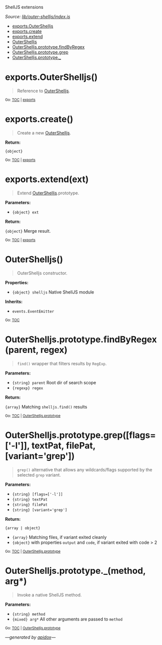 ShellJS extensions

_Source: [lib/outer-shelljs/index.js](../lib/outer-shelljs/index.js)_

<a name="tableofcontents"></a>

- <a name="toc_exportsoutershelljs"></a><a name="toc_exports"></a>[exports.OuterShelljs](#exportsoutershelljs)
- <a name="toc_exportscreate"></a>[exports.create](#exportscreate)
- <a name="toc_exportsextendext"></a>[exports.extend](#exportsextendext)
- <a name="toc_outershelljs"></a>[OuterShelljs](#outershelljs)
- <a name="toc_outershelljsprototypefindbyregexparent-regex"></a><a name="toc_outershelljsprototype"></a>[OuterShelljs.prototype.findByRegex](#outershelljsprototypefindbyregexparent-regex)
- <a name="toc_outershelljsprototypegrepflags-l-textpat-filepat-variantgrep"></a>[OuterShelljs.prototype.grep](#outershelljsprototypegrepflags-l-textpat-filepat-variantgrep)
- <a name="toc_outershelljsprototype_method-arg"></a>[OuterShelljs.prototype._](#outershelljsprototype_method-arg)

<a name="exports"></a>

# exports.OuterShelljs()

> Reference to [OuterShelljs](#outershelljs).

<sub>Go: [TOC](#tableofcontents) | [exports](#toc_exports)</sub>

# exports.create()

> Create a new [OuterShelljs](#outershelljs).

**Return:**

`{object}`

<sub>Go: [TOC](#tableofcontents) | [exports](#toc_exports)</sub>

# exports.extend(ext)

> Extend [OuterShelljs](#outershelljs).prototype.

**Parameters:**

- `{object} ext`

**Return:**

`{object}` Merge result.

<sub>Go: [TOC](#tableofcontents) | [exports](#toc_exports)</sub>

# OuterShelljs()

> OuterShelljs constructor.

**Properties:**

- `{object} shelljs` Native ShellJS module

**Inherits:**

- `events.EventEmitter`

<sub>Go: [TOC](#tableofcontents)</sub>

<a name="outershelljsprototype"></a>

# OuterShelljs.prototype.findByRegex(parent, regex)

> `find()` wrapper that filters results by `RegExp`.

**Parameters:**

- `{string} parent` Root dir of search scope
- `{regexp} regex`

**Return:**

`{array}` Matching `shelljs.find()` results

<sub>Go: [TOC](#tableofcontents) | [OuterShelljs.prototype](#toc_outershelljsprototype)</sub>

# OuterShelljs.prototype.grep([flags=['-l']], textPat, filePat, [variant='grep'])

> `grep()` alternative that allows any wildcards/flags supported by the
selected `grep` variant.

**Parameters:**

- `{string} [flags=['-l']]`
- `{string} textPat`
- `{string} filePat`
- `{string} [variant='grep']`

**Return:**

`{array | object}`

- `{array}` Matching files, if variant exited cleanly
- `{object}` with properties `output` and `code`, if variant exited with code &gt; 2

<sub>Go: [TOC](#tableofcontents) | [OuterShelljs.prototype](#toc_outershelljsprototype)</sub>

# OuterShelljs.prototype._(method, arg*)

> Invoke a native ShellJS method.

**Parameters:**

- `{string} method`
- `{mixed} arg*` All other arguments are passed to `method`

<sub>Go: [TOC](#tableofcontents) | [OuterShelljs.prototype](#toc_outershelljsprototype)</sub>

_&mdash;generated by [apidox](https://github.com/codeactual/apidox)&mdash;_
